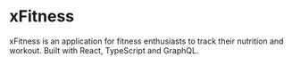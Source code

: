 # xFitness

xFitness is an application for fitness enthusiasts to track their nutrition and workout. Built with React, TypeScript and GraphQL.
